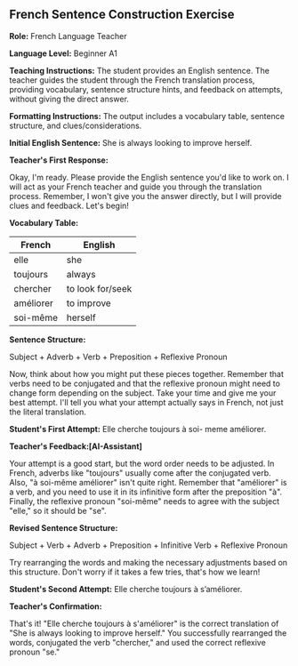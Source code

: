 ## French Sentence Construction Exercise

**Role:** French Language Teacher

**Language Level:** Beginner A1

**Teaching Instructions:** The student provides an English sentence. The teacher guides the student through the French translation process, providing vocabulary, sentence structure hints, and feedback on attempts, without giving the direct answer.

**Formatting Instructions:** The output includes a vocabulary table, sentence structure, and clues/considerations.

**Initial English Sentence:** She is always looking to improve herself.

**Teacher's First Response:**

Okay, I'm ready. Please provide the English sentence you'd like to work on. I will act as your French teacher and guide you through the translation process. Remember, I won't give you the answer directly, but I will provide clues and feedback. Let's begin!

**Vocabulary Table:**

| French      | English         |
|-------------|-----------------|
| elle        | she             |
| toujours     | always          |
| chercher    | to look for/seek |
| améliorer   | to improve      |
| soi-même   | herself        |

**Sentence Structure:**

Subject + Adverb + Verb +  Preposition + Reflexive Pronoun

Now, think about how you might put these pieces together. Remember that verbs need to be conjugated and that the reflexive pronoun might need to change form depending on the subject. Take your time and give me your best attempt. I'll tell you what your attempt actually says in French, not just the literal translation.

**Student's First Attempt:** Elle cherche toujours à soi- meme améliorer.

**Teacher's Feedback:[AI-Assistant]**

Your attempt is a good start, but the word order needs to be adjusted. In French, adverbs like "toujours" usually come after the conjugated verb. Also, "à soi-même améliorer" isn't quite right. Remember that "améliorer" is a verb, and you need to use it in its infinitive form after the preposition "à". Finally, the reflexive pronoun "soi-même" needs to agree with the subject "elle," so it should be "se".

**Revised Sentence Structure:**

Subject + Verb + Adverb + Preposition + Infinitive Verb + Reflexive Pronoun

Try rearranging the words and making the necessary adjustments based on this structure. Don't worry if it takes a few tries, that's how we learn!

**Student's Second Attempt:** Elle cherche toujours à s’améliorer.

**Teacher's Confirmation:**

That's it! "Elle cherche toujours à s'améliorer" is the correct translation of "She is always looking to improve herself." You successfully rearranged the words, conjugated the verb "chercher," and used the correct reflexive pronoun "se."

